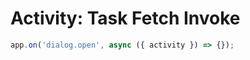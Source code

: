 # Activity: Task Fetch Invoke

```typescript
app.on('dialog.open', async ({ activity }) => {});
```
